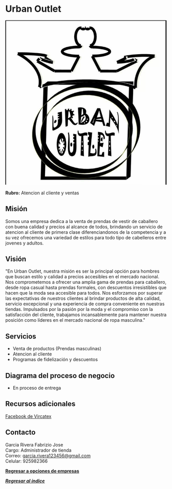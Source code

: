 # Urban Outlet
![Urban Outlet](Logo-Urban%20Outlet.jpg)

**Rubro:** Atencion al cliente y ventas

## Misión
Somos una empresa dedica a la venta de prendas de vestir de caballero con buena calidad y  precios al alcance de todos, brindando un servicio de atencion al cliente de primera clase diferenciandonos de la competencia y a su vez ofrecemos una variedad de estilos para todo tipo de cabelleros entre jovenes y adultos.

## Visión
"En Urban Outlet, nuestra misión es ser la principal opción para hombres que buscan estilo y calidad a precios accesibles en el mercado nacional. Nos comprometemos a ofrecer una amplia gama de prendas para caballero, desde ropa casual hasta prendas formales, con descuentos irresistibles que hacen que la moda sea accesible para todos. Nos esforzamos por superar las expectativas de nuestros clientes al brindar productos de alta calidad, servicio excepcional y una experiencia de compra conveniente en nuestras tiendas. Impulsados por la pasión por la moda y el compromiso con la satisfacción del cliente, trabajamos incansablemente para mantener nuestra posición como líderes en el mercado nacional de ropa masculina."

## Servicios
- Venta de productos (Prendas masculinas)
- Atencion al cliente
- Programas de fidelización y descuentos

## Diagrama del proceso de negocio
- En proceso de entrega

## Recursos adicionales
[Facebook de Vircatex](https://www.facebook.com/URBANOUTLET.BARRANCA/?locale=es_LA)

## Contacto
Garcia Rivera Fabrizio Jose\
Cargo: Administrador de tienda\
Correo: garcia.rivera123456@gmail.com\
Celular: 925982366

**[Regresar a opciones de empresas](../empresas.md)**

***[Regresar al índice](../../README.md)***
